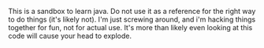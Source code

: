 This is a sandbox to learn java.  Do not use it as a reference for the right way to do things (it's likely not).  I'm just screwing around, and i'm hacking things together for fun, not for actual use.  It's more than likely even looking at this code will cause your head to explode.
